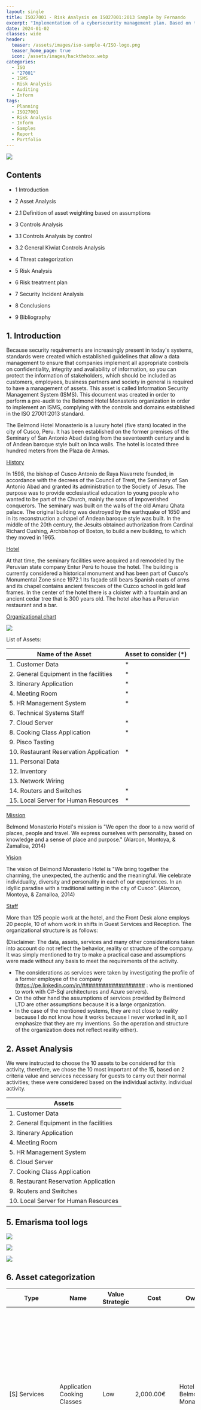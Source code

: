 ```yaml
---
layout: single
title: ISO27001 - Risk Analysis on ISO27001:2013 Sample by Fernando 
excerpt: "Implementation of a cybersecurity management plan. Based on the above example of the Hotel."
date: 2024-01-02
classes: wide
header:
  teaser: /assets/images/iso-sample-4/ISO-logo.png
  teaser_home_page: true
  icon: /assets/images/hackthebox.webp
categories:
  - ISO
  - "27001"
  - ISMS
  - Risk Analysis
  - Auditing
  - Inform
tags:
  - Planning
  - ISO27001
  - Risk Analysis
  - Inform
  - Samples
  - Report
  - Portfolio
---
```


![](/assets/images/iso-sample-4y/ISO-logo.png)

## Contents

- 1 Introduction 

- 2 Asset Analysis 

- 2.1 Definition of asset weighting based on assumptions 

- 3 Controls Analysis 

- 3.1 Controls Analysis by control 

- 3.2 General Kiwiat Controls Analysis

- 4 Threat categorization

- 5 Risk Analysis

- 6 Risk treatment plan 

- 7 Security Incident Analysis 

- 8 Conclusions 

- 9 Bibliography 

## 1. Introduction

Because security requirements are increasingly present in today's systems, standards were created which established guidelines that allow a data management to ensure that companies implement all appropriate controls on confidentiality, integrity and availability of information, so you can protect the information of stakeholders, which should be included as customers, employees, business partners and society in general is required to have a management of assets. This asset is called Information Security Management System (ISMS).
This document was created in order to perform a pre-audit to the Belmond Hotel Monasterio organization in order to implement an ISMS, complying with the controls and domains established in the ISO 27001:2013 standard.

The Belmond Hotel Monasterio is a luxury hotel (five stars) located in the city of Cusco, Peru. It has been established on the former premises of the Seminary of San Antonio Abad dating from the seventeenth century and is of Andean baroque style built on Inca walls. The hotel is located three hundred meters from the Plaza de Armas.

<ins>History</ins>

In 1598, the bishop of Cusco Antonio de Raya Navarrete founded, in accordance with the decrees of the Council of Trent, the Seminary of San Antonio Abad and granted its administration to the Society of Jesus. The purpose was to provide ecclesiastical education to young people who wanted to be part of the Church, mainly the sons of impoverished conquerors. The seminary was built on the walls of the old Amaru Qhata palace. The original building was destroyed by the earthquake of 1650 and in its reconstruction a chapel of Andean baroque style was built. In the middle of the 20th century, the Jesuits obtained authorization from Cardinal Richard Cushing, Archbishop of Boston, to build a new building, to which they moved in 1965.

<ins>Hotel</ins>

At that time, the seminary facilities were acquired and remodeled by the Peruvian state company Entur Perú to house the hotel. The building is currently considered a historical monument and has been part of Cusco's Monumental Zone since 1972.1 Its façade still bears Spanish coats of arms and its chapel contains ancient frescoes of the Cuzco school in gold leaf frames. In the center of the hotel there is a cloister with a fountain and an ancient cedar tree that is 300 years old. The hotel also has a Peruvian restaurant and a bar.

<ins>Organizational chart </ins>

![](/assets/images/iso-sample-4/iso-sample-1.PNG)
  

List of Assets:

| Name of the Asset | Asset to consider (*)|
| --- | --- |
| 1. Customer Data | * | 
| 2. General Equipment in the facilities| *|
| 3. Itinerary Application | * |
| 4. Meeting Room | * |
| 5. HR Management System | * |
| 6. Technical Systems Staff | |
| 7. Cloud Server | * |
| 8. Cooking Class Application | * |
| 9. Pisco Tasting | |
| 10. Restaurant Reservation Application | * | 
| 11. Personal Data | |
| 12. Inventory | |
| 13. Network Wiring | |
| 14. Routers and Switches | * |
| 15. Local Server for Human Resources | * | 




<ins>Mission</ins>

Belmond Monasterio Hotel's mission is "We open the door to a new world of places, people and travel. We express ourselves with personality, based on knowledge and a sense of place and purpose." (Alarcon, Montoya, & Zamalloa, 2014)

<ins>Vision</ins>

The vision of Belmond Monasterio Hotel is "We bring together the charming, the unexpected, the authentic and the meaningful. We celebrate individuality, diversity and personality in each of our experiences. In an idyllic paradise with a traditional setting in the city of Cusco". (Alarcon, Montoya, & Zamalloa, 2014)

<ins>Staff</ins>

More than 125 people work at the hotel, and the Front Desk alone employs 20 people, 10 of whom work in shifts in Guest Services and Reception. The organizational structure is as follows:

(Disclaimer: The data, assets, services and many other considerations taken into account do not reflect the behavior, reality or structure of the company. It was simply mentioned to try to make a practical case and assumptions were made without any basis to meet the requirements of the activity. 

- The considerations as services were taken by investigating the profile of a former employee of the company (https://pe.linkedin.com/in/################### : who is mentioned to work with C#-Sql architectures and Azure servers). 
- On the other hand the assumptions of services provided by Belmond LTD are other assumptions because it is a large organization.
- In the case of the mentioned systems, they are not close to reality because I do not know how it works because I never worked in it, so I emphasize that they are my inventions. So the operation and structure of the organization does not reflect reality either).


## 2. Asset Analysis


We were instructed to choose the 10 assets to be considered for this activity, therefore, we chose the 10 most important of the 15, based on 2 criteria
value and services necessary for guests to carry out their normal activities; these were considered based on the individual activity.
individual activity.

| Assets |
| --- |
| 1. Customer Data |
| 2. General Equipment in the facilities |
| 3. Itinerary Application|
| 4. Meeting Room |
| 5. HR Management System |
| 6. Cloud Server |
| 7. Cooking Class Application |
| 8. Restaurant Reservation Application |
| 9. Routers and Switches |
| 10. Local Server for Human Resources |

## 5. Emarisma tool logs

![](/assets/images/iso-sample-4/iso-sample-2.PNG)

![](/assets/images/iso-sample-4/iso-sample-3.PNG)

![](/assets/images/iso-sample-4/iso-sample-4.PNG)
  
## 6. Asset categorization

| Type | Name | Value Strategic | Cost | Owner | Responsible | Description | Remarks |
| --- | --- | --- | --- | --- | --- | --- | --- |
| [S] Services | Application Cooking Classes | Low | 2,000.00€ | Hotel Belmond Monastery | Alberto Velasquez | An application for cooking classes where users can access with a username and password that is assigned to them, so they can see the dishes they prepare, their equivalents, nutritional table and steps to follow in their respective languages of origin. | - | 
| [SW] Applications (software) | Itinerary Application | Very High | 15,000.00€ | Hotel Belmond Monasterio | Alberto Velasquez | Application where guests can check their itinerary and reservations. | - |
| [SW] Applications (software) | Restaurant Reservation Application | Medium | 4,000.00€ | Alberto Velasquez | Hotel Belmond Monasterio | The Hotel Belmond Monasterio has an application to make reservations in its restaurants. Whether someone is a guest or not of the hotel. | - |
| [D] Data / Information | Customer Data | Very High | 100,000.00€ | Hotel Belmond Monastery | Alberto Velasquez | The registry of the clients who stayed at the hotel. | - |
| [HW] Computer equipment (hardware) | General equipment in the facilities | Very High | 6,000.00€ | Hotel Belmond Monastery | Alberto Velasquez | This is the equipment found in the organization, which is used to verify records and process requests. | - |
| [COM] Communication networks | Routers and Switches | High | 1,000.00€ | Belmond Monasterio Hotel | Alberto Velasquez | All the connection equipment such as Routers and Switches at the Belmond Monasterio Hotel. | Uninterrupted connectivity in Belmond Hotels is indispensable, especially because most of their guests are businessmen or people who need to be connected all the time. |
| [L] Facilities | Meeting Room | Very High | 5,000.00€ | Hotel Belmond Monastery | Alberto Velasquez | In this area users can connect and hold their conferences. | - |
| [S] Services | Cloud Server | Very High | 50,000.00€ | Belmond LTD | Belmond LTD | The Belmond LTD organization owns a private PaaS type cloud server, which is assigned to each hotel in the world. This service is in charge of collecting all the information from all areas, staff and customers, for a subsequent CRM. | - |
|[HW] Hardware | Local Server for Human Resources | Medium | 5,000.00€ | Hotel Belmond Monastery | Alberto Velasquez | Local rack server for the Human Resources software, which is in charge of workload management and attendance registration. | - |
| [SW] Applications (software) | Human Resources Management System | Medium | 3,000.00€ | Hotel Belmond Monastery | Alberto Velasquez | This system keeps track of the work attendance of the organization's personnel. | - |

## 2.1. Definition of asset weighting based on the following assumptions

1. Customer data: For a company that is dedicated to the hotel industry, one of the most important assets is customer information, since it contains sensitive data that could put guests at risk or even lose their privacy; another characteristic of customer information is to be able to generate business intelligence from the information obtained by registering them and making decisions regarding the needs they present. Therefore, it is considered as the most important asset to be considered.

2. General Equipment in the facilities: The terminals or well called general equipment of the facilities, are equipment which the company has, these terminals have access to the various systems of the same, translated into long-term risks, from these could generate internal attacks to the organization, causing irreparable damage to information and reputation.

3. Itinerary Application: Guests can review their itinerary in this application and their reservations, some unscrupulous people could take advantage of this information and use it in different ways, such as theft, kidnapping, etc. Therefore, it is considered an important asset to consider.

4. Meeting Room:The Belmond Monasterio hotel has this area users where guests (Executives, businessmen, etc.) can connect and hold their conferences; therefore, if an attack were to be carried out in this area, information could be obtained on meetings that guests may have.

5. HR Management System: This system keeps track of the work attendance of the organization's personnel.
This system can efficiently manage the shifts assigned to them, compliance with working hours and the functions assigned to them during those shifts.The biggest concerns would be if the system were to fail and the personnel could not be managed efficiently, workers who did not comply with their workload, ghost workers, identity theft, etc.6.Cloud Server: The Belmond LTD organization owns a private PaaS cloud server, which is assigned to each of its employees which is assigned to each hotel in the world. This service is responsible for collecting all the information from all areas, staff and customers, for a subsequent CRM. This information does not only include the Belmond Monasterio headquarters, so that a third party access to this value, can symbolize an incalculable damage to the entire organization.

6. Cloud Server: The Belmond LTD organization has a private PaaS cloud server, which is assigned to each hotel in the world. This service is responsible for collecting all the information from all areas, staff and customers, for a subsequent CRM. This information does not only include the Belmond Monasterio headquarters, so that a third party access to this value, can symbolize an incalculable damage to the entire organization.

7. Cooking Classes Application: Within the Belmond hotel's cooking classes application, the recipes used by the hotel itself for the dishes they serve to their guests are given, so a competitor could use this resource to try to compete based on this information.

8. Restaurant Reservation App: The restaurant reservation application is an important asset since even you have diners who are not guests and only come to try the delicacies served by the hotel, the flow of this information is important to be able to manage the reservations of the diners that you will have by dates, number of people, etc. Thus, a failure in this is counterproductive for the reputation of the hotel.

9. Routers and Switches: Connection equipment such as switches and routers are those through which information passes for the various requests from the internal network or to the hotel's external network. A third party application that can receive the information sent by these devices would represent a violation of the guests' privacy and may even symbolize a future hacking of the organization's systems.

10. Local HR server: The local server for HR management contains the essential information of the company's workers, payroll, HR management system, user passwords, etc. Violating this server can give access to different types of permissions that were assigned to the workers. 

## 3. Analysis of controls


3.1. Analysis of controls by control.
As expressed in the scope of the audit, the following controls are evaluated and analyzed: 

a. A.5 - Information Security Policies:

![](/assets/images/iso-sample-4/iso-sample-5.PNG)

It can be observed that the percentage of compliance with the objectives exposed in the control corresponds to 57%. This percentage is due to the fact that the hotel has policies for information security which are partially supported by management but are not well communicated to new users. Likewise, the review of security policies is not well structured since it does not have an adequate control in terms of structure, schedules and criteria, since it is developed simply by the only person in charge of the technological area, the Engineering Manager, and not by a security expert, so it is evident that the review of the security policy is not performed on a regular or planned basis or with adequate input data (preventive and corrective actions, process performance, trends related to threats, among others). Thus, this is one of the critical points to be considered since it does not exceed 75% approval. 

b. A.6 - Organization of information security:

![](/assets/images/iso-sample-4/iso-sample-6.PNG)

It can be observed that the percentage of compliance with the objectives exposed in the control corresponds to 78%. The reason for this, although there are no established security policies regarding specific roles or security management or segregation of duties, is because there is a good management of values required for teleworking and mobile device policies provided by the organization. Although this control is higher than 75%, it is recommended to take into account that the internal organization only reaches 71%. Due to the fact that there is a very poor segregation of duties with respect to information security, because all tasks related to information security are in charge of the IT manager. Also, the assets associated to each particular system and the authorization levels that a position may have are not clearly defined, as well as the relevant security information is not constantly updated and there is no interest in knowing the trends regarding technologies, products, threats, vulnerabilities, consultancies, etc. by the IT manager. 

c. A.7 - Security linked to human resources

![](/assets/images/iso-sample-4/iso-sample-7.PNG)

The percentage of compliance in this control is 83%. This is due to the fact that the personnel screening process is well elaborated to verify the personnel to be hired and the terms and conditions try to be as detailed as possible. However, during employment awareness is so low that it is not even considered for employee education, the disciplinary process is too lax and the only thing they can rely on is the previously established management responsibility. Yet they also have criteria at the time of contract termination. 

d. A.8 - Asset management

![](/assets/images/iso-sample-4/iso-sample-8.PNG)

The percentage of compliance with the objectives set out in the control corresponds to 67%, being this control not acceptable. We have a somewhat structured asset inventory, a well-defined asset ownership, an acceptable use of assets at 50% and a respectable return of assets. In the case of information classification, there is no labeling of the information, so it is not considered and the handling of information is deplorable because there is no expeditious responsible control. The handling of removable media in the case of removable media does not exist, the elimination of media is consequent and physical media in transit are not used since there is a Cloud server. Therefore, it is recommended to review this control for a better management of assets and handling of information, since these points are critical in this type of organizations. 

e. A.9 - Access control

![](/assets/images/iso-sample-4/iso-sample-9.png)

In the case of this control, compliance with this control is 50%. In general it is one of the least controlled controls (although it sounds redundant). This is due to the fact that there are no policies on the principles of necessity, there are no commercial records and the internal systems can be accessed through the internal network. In the case of user management the IDs are specific for continuous tracking and there are no general users for minor work, etc. In the responsibilities of users, although their commitments are defined, it is not really possible to follow up on their correct use of the facilities or the access they are given. And although the control of access to systems and applications tries to raise the perception of this control, there are no utilities with privileges, but only types of users who will be identified to perform their tasks. Therefore, this control must be considered for an audit and improvement process.

f.  A.10 - Cryptography

![](/assets/images/iso-sample-4/iso-sample-10.PNG)

In terms of compliance with the objectives, cryptography represents the lowest figure obtained (35%). The policy of use of cryptographic controls is based on the hashing of passwords so that they cannot be recovered by a reverse method. While in the case of key management, there are no secure methods or procedures to ensure the reliability of key management. So this should be one of the primary controls to be addressed to comply with the standard.


## 3.2. General Kiwiat Controls Analysis

![](/assets/images/iso-sample-4/iso-sample-11.PNG)

To summarize the information presented, we will give a brief general summary of each control that was developed, so we can concisely explain the current situation of the company.

The Information Security Management Guidelines: Control 5, establishes that the control of information security policies is moderately implemented, since they are partially supported by management, but are not well communicated to new users or periodically reviewed.

Information Security Organization: Control 6, security policies were not established for specific roles and there is no adequate segregation of duties. At the same time, relevant security information is not constantly updated.

Security linked to human resources: Control 7, there is no awareness of information leakage or properly implemented disciplinary processes.

Asset management: Control 8, assets are managed but not in the best way, there is no correct handling of information and there is no management of removable media.

Access control: Control 9, there are no policies on principles of necessity and user management is by unique ID's, there is no correct handling of information and there is no management of removable media.
management is based on unique IDs; it is not possible to verify that access to the facilities is correctly delimited or to ensure their security, since all clients and workers are constantly moving around the facilities.
movement through the facilities.

Cryptography: Control 10, there is no mechanism to guarantee security by restricting access to encrypted information, nor were policies established to ensure confidentiality.


## 4. Threat categorization

For the categorization of threats, threats that do not have a very low probability of occurrence will be used, but since we have 2 by default, which are natural disasters and unintentional errors and failures generated by the eMarisma tool itself, we will leave aside the unintentional errors and failures, since the city of Cusco has several months where rain is common. 

| Code Type | Threat Code | Type Threat | Name Threat |  Probability  Occurrence | Percentage Degradation | Selected|
| --- | --- | --- | --- | --- | --- | --- |
| [A] | Intentional attacks| [A.14] | Interception of information (eavesdropping) | High | (80.0%) | Medium | (60.0%) | Yes |
| [A] | Deliberate attacks | [A.15] | Deliberate modification of information | High | (80.0%) | Low | (40.0%) | Yes |
| [A] | Intentional attacks | [A.18] | Destruction of information | High | (80.0%) | Very Low | (20.0%) | Yes | 
| [A] | Intentional attacks | [A.19] | Disclosure of information | High | (80.0%) | High | (80.0%) | Yes |
| [A] | Intentional attacks | [A.24] | Denial of Service | High | (80.0%) | Very Low | (20.0%) | Yes |
|[A]| Intentional attacks | [A.28] | Unavailability of personnel | High | (80.0%) | Low | (40.0%) | Yes |
| [A] | Intentional attacks | [A.30] | Social engineering (picaresque) | High | (80.0%) | Low | (40.0%) | Yes |
| [A] | Intentional attacks |[A.5]| Impersonation of user identity |High| (80.0%)| Low| (40.0%) |Yes|
| [N] | Natural Disasters | [N.2] | Water Damage | High | (80.0%) | Very Low | (20.0%) | Yes |


In the current activity we will consider 3 main factors of the 5 existing factors for the
assetsXthreats; which are: Confidentiality, Availability and Integrity. Therefore, we will
The threats chosen on the basis of the group's criteria will be discussed.

<ins>Threat 1: Information Disclosure </ins>

![](/assets/images/iso-sample-4/iso-sample-12.PNG)

As explained in point 2.1, one of the most important assets for organizations in the hospitality industry is guest information, this information can be very sensitive as it may contain too much guest information and if obtained by third parties can cost the reputation of the organization. The information records can contain personal numbers, email, health conditions, who they stay with, etc. Because of this it is considered the most important asset for this line of business. The consideration of the eMarisma tool is that this control has a value of 80% in confidentiality.


Threat 2: Water damage

| Code Threat | Name Threat | Type Active | Name Active | Description Active | P. of Occurrence | [A] | [C] | [D] | [I] | [T] | 
| --- | --- | --- | --- | --- | --- | --- | --- | --- | --- | --- |
| [N.2] | Water Damage | [HW] | General Equipment in facilities.| This is the equipment found in the organization, which is used to verify records and process requests |  High (80.0%) | - | - | 20 | - | - | 
| [N.2] | Water damage | [L] | Meeting Room | In this area users can connect and hold conferences |  High (80.0%) | - | - | 20 | - | - | 
| [N.2] | Water damage | [AUX] | Inventory  | Peripheral equipment and auxiliary cables to keep hardware failures to a minimum |  High (80.0%) | - | - | 20 | - | - | 
| [N.2] | Water damage | [L] | Network cabling  | Cabling Wiring of all rooms, Reception and Business Center |  High (80.0%) | - | - | 20 | - | - | 
| [N.2] | Water damage | [HW] | Local HR | Server Local rack server for HR software, which is in charge of workload management and attendance recording |  High (80.0%) | - | - | 20 | - | - | 

In the city of Cusco, the rainy season lasts approximately 7 months, from September to April. Although the equipment may be properly protected, it is not 100% certain that the facilities can provide total security for all the equipment, thus causing failures due to leaks to occur. Although the probability of occurrence is very high, the degree of degradation is low because certain minor equipment can be replaced, in the assets where this would most affect guests and staff are: Local Server for HR and the Meeting Room, this because without the local server it is not possible to work normally and for the case of the meeting room it can generate inconvenience for guests. The degradation percentage is 20% and is given in availability. 


Threat 3: Information Interception (eavesdropping) 

| Code Threat | Name Threat | Type Active | Name Active | Description Active | P. of Occurrence | [A] | [C] | [D] | [I] | [T] | 
| --- | --- | --- | --- | --- | --- | --- | --- | --- | --- | --- |
| [A.14] | Information interception (eavesdropping) | [COM] | Routers and Switches | All connection equipment such as routers and switches in the Belmond Monasterio Hotel. | Medium (60.0%) | | 60 | | | |

Having a network for guests does not ensure that any of them can activate a sniffing program on the network and then disclose the information of other guests. If this were to happen, the responsibility would be entirely that of the hotel, taking into account the corresponding legal considerations and the prestige of the organization at stake. The probability of occurrence is medium level 60% and the percentage of degradation is 60% in confidentiality. 

Threat 4: Equipment tampering

| Code Threat | Name Threat | Type Active | Name Active | Description Active | P. of Occurrence | [A] | [C] | [D] | [I] | [T] | 
| --- | --- | --- | --- | --- | --- | --- | --- | --- | --- | --- |
|[A.23] | Handling of equipment | [HW] | General equipment on the premises. | This is the equipment found in the organization, which is used to verify records and to process requests | Medium (60.0%) | | 40 | 40 | | |
|[A.23] | Equipment handling | [AUX] | Inventory |  Peripheral equipment and auxiliary cables to keep hardware failures to a minimum | Medium (60.0%) | | 40 | 40 | | |
| [A.23] | Equipment handling | [HW] | Local HR server |  Local rack-type server for HR software, which is in charge of workload management and attendance recording | Medium (60.0%) | | 40 | 40 | | |



It is not possible to ensure that the equipment provided to the personnel can be exchanged among them, lent to relatives (teleworking) and even the accesses that were saved by their own cellular equipment end up in the hands of people outside the business. Therefore, the average occurrence is considered medium level with a value of 60% and the average degradation of 40% distributed in 40% of confidentiality and 40% of availability.


Threat 5: Social Engineering

| Code Threat | Name Threat | Type Active | Name Active | Description Active | P. of Occurrence | [A] | [C] | [D] | [I] | [T] | 
| --- | --- | --- | --- | --- | --- | --- | --- | --- | --- | --- |
| [A.30] | Social engineering (picaresque) | [P] | Systems Technical Staff | This staff is responsible for providing technical support for facilities and troubleshooting minor systems problems | Medium (60.0%) | | 40 | 40 | 40 | |


Social engineering may occur to the technical systems personnel hired to support and maintain the equipment, since they are assigned passwords and users, but it is not possible to ensure the maintenance of the personnel for an indefinite period, so if social engineering is applied to them and since passwords are not changed periodically after the personnel leaves, someone could try to access the systems through the wifi, posing as a guest. The probability of occurrence is an intermediate 60% and the probability of degradation is 40% distributed between confidentiality, availability and integrity of information.


Threat 6: Deliberate information modification

| Code Threat | Name Threat | Type Active | Name Active | Description Active | P. of Occurrence | [A] | [C] | [D] | [I] | [T] | 
| --- | --- | --- | --- | --- | --- | --- | --- | --- | --- | --- |
| [A.15] | Deliberate modification of information | [D] |  Client Data | The registry of customers who stayed at the hotel  | Low (40.0%) | | | | 40 | |
|[A.15] | Deliberate modification of information | [SW] | Itinerary application | Application where guests can review their itinerary and reservations | Low (40.0%) | | | | 40 | |
|[A.15] | Deliberate modification of information | [L] | Meeting Room | In this area users can connect and hold their conferences  | Low (40.0%) | | | | 40 | |
|[A.15] | Deliberate modification of information | [SW] | HR Management System | This system keeps track of the work attendance of the organization's personnel  | Low (40.0%) | | | | 40 | |
|[A.15] | Deliberate modification of information | [S] | Cloud server | The Belmond LTD organization owns a private PaaS type cloud server, which is assigned to each hotel in the world. This service is responsible for collecting all the information from all areas, staff and customers, for a subsequent CRM | Low (40.0%) | | | | 40 | |
|[A.15] | Deliberate modification of information | [S] | Cooking Class Application. | An application for cooking classes where users can access with a user name and password assigned to them, so that they can see the dishes they prepare, their equivalents, nutritional table and steps to follow in their respective source languages  | Low (40.0%) | | | | 40 | |
|[A.15] | Deliberate modification of information | [S] | Pisco Tasting |  An application for the tasting of pisco (Peruvian liquor) where users can access with a username and password that is assigned to them, so that they can see the cocktails they prepare with the ingredients, their equivalences, nutritional table and steps to follow in their respective languages of origin. | Low (40.0%) | | | | 40 | |
|[A.15] | Deliberate modification of information | [SW] | Restaurant Reservation Application | The Belmond Monasterio Hotel has a separate application to make reservations in its restaurants. Whether someone is a guest or not of the hotel | Low (40.0%) | | | | 40 | |
|[A.15] | Deliberate modification of information | [D] | Personal Data | Personal information of Belmond Monasterio Hotel employees: DNI, first and last names, telephone, cell phone, salary, workload, etc. | Low (40.0%) | | | | 40 | |
|[A.15] | Deliberate modification of information | [L] | Network cabling | Wiring of all rooms, Reception and Business Center  | Low (40.0%) | | | | 40 | |
|[A.15] | Deliberate modification of information | [COM] | Routers and Switches | All connection equipment such as Routers and Switches in the Belmond Monasterio Hotel | Low (40.0%) | | | | 40 | |


It could be the case that an annoyed worker, before resigning from the company, could make some modification to the information, causing This could cause problems with the integrity of the information. This depending on the level could occur in 10 of the 15 assets, the probability of occurrence is low with 40% and the percentage of degradation is 40%, distributed in integrity, integrity of information and integrity of information.

Threat 7: Destruction of information

| Code Threat | Name Threat | Type Active | Name Active | Description Active | P. of Occurrence | [A] | [C] | [D] | [I] | [T] | 
| --- | --- | --- | --- | --- | --- | --- | --- | --- | --- | --- |
| [A.18] | Destruction of information |  [D] |  Customer Data | The record of customers who stayed at the hotel | Low (40.0%) | | | 20 | | |
| [A.18] | Destruction of information |  [SW] |  Itinerary Application | Application where guests can check their itinerary and reservations | Low (40.0%) | | | 20 | | |
| [A.18] | Destruction of information |  [L] |  Meeting Room | In this area users can connect and hold conferences | Low (40.0%) | | | 20 | | |
| [A.18] | Destruction of information | [SW] | HR Management System | This system keeps track of the work attendance of the organization's personnel | Low (40.0%) | | | 20 | | |
| [A.18] | Destruction of information |  [S] | Cloud server | The Belmond LTD organization has a private PaaS cloud server, which is assigned to each hotel in the world.This service is in charge of collecting all the information from all areas, staff and customers, for a subsequent CRM | Low (40.0%) | | | 20 | | |
| [A.18] | Destruction of information | [S] | Cooking Classes | Application An application for cooking classes where users can access with a username and password that is assigned to them, so they can see the dishes they prepare, their equivalents, nutritional table and steps to follow in their respective source languages | Low (40.0%) | | | 20 | | |
| [A.18] | Destruction of information | [S] | Pisco Tasting | An application for the tasting of pisco (liquor of Peruvian origin) where users can access with a user name and password assigned to them, so that they can see the cocktails they prepare with the ingredients, their equivalences, nutritional table and steps to follow in their respective languages of origin. | Low (40.0%) | | | 20 | | |
| [A.18] | Destruction of information | [SW] | Restaurant Reservation Application | The Belmond Monasterio Hotel has a separate application for making reservations in its restaurants. Whether someone is a guest or not of the hotel | Low (40.0%) | | | 20 | | |
|[A.18] | Destruction of information | [D] | Personal Data | Personal information of Hotel Belmond Monasterio employees ID number, first and last names, telephone number, cell phone number, salary, workload, etc. | Low (40.0%) | | | 20 | | |
| [A.18] | Destruction of information | [L] | Network cabling | Cabling of all rooms, Reception and Business Center | Low (40.0%) | | | 20 | | |


As in the previous case, it could happen that some annoyed worker, before resigning from the company, could destroy the information, causing The information could be destroyed, causing information integrity problems. This depending on the level could occur in 10 of the 15 assets, the probability of occurrence is low with 40% and the percentage of degradation is 20% distributed in availability.



Threat 8: Destructive Attack


| Code Threat | Name Threat | Type Active | Name Active | Description Active | P. of Occurrence | [A] | [C] | [D] | [I] | [T] | 
| --- | --- | --- | --- | --- | --- | --- | --- | --- | --- | --- |
| [A.26] | Destructive attack | [HW] | General equipment on the premises This is the equipment found in the organization, which is used to verify records and process requests  | Low (40.0%) | | | 20 | | |
| [A.26] | Destructive attack | [L] | Meeting room In this area users can connect and hold conferences | Low (40.0%) | | | 20 | | |
| [A.26] | Destructive attack | [AUX] | Inventory Peripheral equipment and auxiliary cables to keep hardware failures to a minimum | Low (40.0%) | | | 20 | | |
| [A.26] | Destructive attack | [L] | Network cabling Cabling of all rooms, Front Desk and Business Center | Low (40.0%) | | | 20 | | |
| [A.26] | Destructive Attack | [HW] | Local HR Server Local rack server for HR software, which is responsible for workload management and attendance recording | Low (40.0%) | | | 20 | | |



This threat can be perpetrated by internal personnel, by people outside the Organization or by people hired on a temporary basis from the Organization. This threat can be perpetrated by internal personnel, by people outside the organization or by people hired on a temporary basis from the organization's internal network or through access to the web page. access to the web page. The probability of occurrence is 40% and the percentage of degradation is 20% in availability. is 20% in availability.

Threat 9: Staff Unavailability

| Code Threat | Name Threat | Type Active | Name Active | Description Active | P. of Occurrence | [A] | [C] | [D] | [I] | [T] | 
| --- | --- | --- | --- | --- | --- | --- | --- | --- | --- | --- |
| [A.28] | Unavailability of personnel | [P] | Technical Systems Personnel | This personnel is in charge of providing technical support for the facilities and solving minor systems problems| Low (40.0%) |  | | 40 | | |

As mentioned in the description of the controls, the most important personnel is the Head of Engineering.
Engineering Manager, so his presence is necessary for certain tasks, and his absence can lead to a bad outcome.
can lead to a bad performance of the organization. The probability of occurrence is
The probability of occurrence is 40% and the probability of degradation is 40% in availability.

Threat 10: User impersonation

| Code Threat | Name Threat | Type Active | Name Active | Description Active | P. of Occurrence | [A] | [C] | [D] | [I] | [T] | 
| --- | --- | --- | --- | --- | --- | --- | --- | --- | --- | --- |
| [A.5] | User identity spoofing | [D] | Customer Data | The record of customers who stayed at the hotel | Low (40.0%) | 40 | 40 | | 40 | 40 |
| [A.5] | User identity spoofing | [SW] | Itinerary Application | Application where guests can check their itinerary and reservations | Low (40.0%) | 40 | 40 | | 40 | 40 |
| [A.5] | User identity spoofing | [SW] | HR Management System | This system keeps track of the work attendance of the organization's staff | Low (40.0%) | 40 | 40 | | 40 | 40 |
| [A.5] | User identity spoofing | [S] | Cloud server | The Belmond LTD organization owns a private PaaS cloud server, which is assigned to each hotel in the world. This service is in charge of collecting all the information from all areas, staff and customers, for a subsequent CRM | Low (40.0%) | 40 | 40 | | 40 | 40 |
| [A.5] | User identity spoofing | [S] | Cooking Classes Application | An application for cooking classes where users can access with a username and password that is assigned to them, so that they can see the dishes they prepare, their equivalents, nutritional table and steps to follow in their respective source languages | Low (40.0%) | 40 | 40 | | 40 | 40 |
| [A.5] | User identity spoofing | [S] | Pisco Tasting | An application for the tasting of pisco (Peruvian origin liquor) where users can access with a user name and password assigned to them, so that they can see the cocktails they prepare with the ingredients, their equivalences, nutritional table and steps to follow in their respective languages of origin.  | Low (40.0%) | 40 | 40 | | 40 | 40 |
| [A.5] | User identity spoofing | [SW] | Restaurant Reservation Application | The Belmond Monasterio Hotel has a separate application for making reservations in its restaurants. Whether someone is a guest or not of the hotel | Low (40.0%) | 40 | 40 | | 40 | 40 |
| [A.5] | User identity spoofing | [D] | Personal Data | Personal information of Belmond Monasterio Hotel employees ID number, first and last names, telephone number, cell phone number, salary, workload, etc. | Low (40.0%) | 40 | 40 | | 40 | 40 |
| [A.5] | User identity spoofing |  [COM] | Routers and Switches | All connection equipment such as routers and switches in the Hotel Belmond Monasterio. | Low (40.0%) | 40 | 40 | | 40 | 40 |

The impersonation of a user with a specific role is a concern because the different accesses have certain levels of role, so that a user providing user and password information to another colleague can lead to information leakage, damage to the integrity of the information and the sale of these accesses to third parties. Therefore, although this threat has a low probability of 40%, it has a 40% probability of degradation in confidentiality and integrity (authenticity is not considered for this work). 

I recommend to attach this document https://pilar.ccncert.cni.es/index.php/docman/documentos/2-magerit-v3-libro-ii-catalogo-de-elementos/file to
better understand and read the values within the eMarisma audit. 


## 5. Risk Analysis.

The respective threats to which the information assets are exposed will be analyzed.
assets will be grouped by the same type of threat, the current condition in which the Belmond Hotel maintains the asset will be described and in each case the reasons for the threat will be established.
the current condition in which the Belmond Hotel maintains the asset and will establish in each case the reasons for the
which they obtained their Risk Value rating will be established in each case.
Threat: Destructive attack
Risk: Loss of availability due to destructive attack to information assets. 

![](/assets/images/iso-sample-4/iso-sample-13.PNG)

Asset status:

- General computer equipment, threat "Destructive attack", on this asset we can identify that the frequency of occurrence of the threat is medium 40, the availability affectation value is low 20, the impact is 100, being so the current controls are being effective since the risk is being mitigated adequately, therefore the asset is not at risk resulting in a VRR 0, additionally we could add that there is a backup of the information assets and that there is a backup of the information assets. additionally we could add that there is backup of the information in network folder and contingency computer contingency computers that can be moved to the places where this risk materializes. this risk materializes.
- Meeting rooms, threat "Destructive attack", on this asset we can identify that the frequency of occurrence of the threat is medium 40. that the frequency of occurrence of the threat is medium 40, the value of availability is low 20, the impact is 100. the impact is 100, thus the current controls are being effective since the risk is being mitigated adequately. effective since the risk is being mitigated in an adequate manner, therefore the asset is not at risk, resulting in a risk, resulting in a VRR 0, additionally we could add that there is an access control system in place to control access to the asset. access control system by card, protocol of delivery and return of rooms, security doors, and security and return protocol, security doors, and closed-circuit surveillance to restrict access to unauthorized users who could access to unauthorized users who may attempt against the furniture or videoconferencing equipment.
- Local Server for HR, "Destructive attack" threat. the frequency of occurrence of the threat is medium 40, the value of impact on availability is low 40, the impact on vailability is low 20, the impact of the threat is low 20.the impact is 100, thus the current controls are being effective since we are mitigating the threat.The current controls are being effective since the risk is being adequately mitigated, therefore the asset is not at risk resulting in a VRR 0, additionally we could add that there is an equipment room with security door, biometric fingerprint access, the room where it is located is located in an access area restricted only to systems personnel.

Threat: Water Damage (Industrial Origin)
Risk: Loss of availability due to water damage to information assets. 

![](/assets/images/iso-sample-4/iso-sample-14.PNG)

Asset status:

- General computer equipment, threat Water damage (Industrial origin), on this asset we can identify that the frequency of occurrence of the threat is low 20, the availability affectation value is low 20, the impact is 100, being so the current controls are being effective and the risk is being mitigated adequately, Therefore the asset is not at risk resulting in a VRR 0, additionally we could add that the computer equipment has been installed in areas away from water pipe crossings, the equipment is installed in suitable furniture that allows them to be exposed.
- Meeting rooms, threat Water damage (Industrial origin), on this asset we can identify that the frequency of occurrence of the threat is low 20, the value of availability affectation is low 20, the impact is 100, thus the current controls are being effective and the risk is being mitigated adequately, therefore the asset is not at risk resulting in a VRR 0, additionally we could add that the meeting room is located far from water pipes, but it is next to a bathroom, which could generate a leak that could affect the floor of the meeting room.
- Local Server for HR, threat Water Damage (Industrial Origin), on this asset we can identify that the frequency of occurrence of the threat is low 20, the value of availability affectation is low 20, the impact is 60, thus the current controls are being effective and the risk is being mitigated adequately, Therefore the asset is not at risk resulting in a VRR 0, additionally we could add that the server is located in a computer room through which no water pipes pass but is adjacent to a bathroom which could generate a leak that could affect the server.
- Inventory, threat Water damage (Industrial origin), on this asset we can identify that the frequency of occurrence of the threat is low 20, the value of affectation of availability is low 20, the impact is 40, thus the current controls are being effective and the risk is being mitigated adequately, therefore the asset is not at risk resulting in a VRR 0, additionally we could add that there is a physical inventory located in an administrative area of the hotel, could be affected if the fire extinguishing system is activated.
- Network cabling threat Water damage (Industrial origin), on this asset we can identify that the frequency of occurrence of the threat is low 20, the availability affectation value is low 20, the impact is 20, thus the current controls are being effective and the risk is being mitigated adequately, Therefore, the asset is not at risk, resulting in a VRR of 0. Additionally, we could add that measures have been taken to prevent the data network from being far from the water pipes, but at some point the fire extinguishing system could be activated and partially wet the cabling network.


Threat: Destruction of information.
Risk: Loss of availability due to data destruction. 

![](/assets/images/iso-sample-4/iso-sample-15.PNG)

Asset status:
- Itinerary application, Destruction of information, on this asset we can identify that the frequency of occurrence of the threat is medium 40, the availability affectation value is low 20, the impact is 100, being so the current controls can be improved, the risk is being mitigated but not enough, therefore the asset requires improvement or implementation of new controls to reduce the VRR 3, Additionally we could add that the application of itinerary, reservations, checkin, contains the history of all hotel customers, there are backup copies of the database, some stored externally, if a computer crime erased the database would prevent the validation of the data generating discomfort for users and difficulty in their attention.
- Customer data, Destruction of information, on this asset we can identify that the frequency of occurrence of the threat is medium 40, the value of availability affectation is low 20, the impact is 100, thus current controls can be improved, the risk is being mitigated but not enough, therefore the asset requires improvement or implementation of new controls to reduce the VRR 3, Additionally, we could add that there are customer databases in the hotel's information system, and also in databases scattered in the equipment of the administrative staff, there are backups of this information in external custody, the destruction of customer data would generate setbacks for the proper provision of the service of the Belmond Hotel. 
- Meeting room, Destruction of information, on this asset we can identify that the frequency of occurrence of the threat is medium 40, the availability affectation value is low 20, the impact is 100, thus the current controls can be improved, the risk is being mitigated but not enough, therefore the asset requires improvement or implementation of new controls to reduce the VRR 3, additionally we could add that, there is configuration information of the meeting room equipment, equipment manuals, architectural plans, audio-visual equipment warranties, if any type of related information were to be destroyed it would be very difficult to manage warranties, make changes in the room design, make new configurations in the room and the availability time of the room would be reduced.

Threat: Disclosure of information.
Risk: Loss of confidentiality due to disclosure of information.

![](/assets/images/iso-sample-4/iso-sample-16.PNG)

Status of the asset:

- Itinerary application, Disclosure of information, on this asset we can identify that the frequency of occurrence of the threat is high 100, the value of affectation of confidentiality is high 80, the impact is 400, being so the current controls requires to be reviewed, risk mitigation is not being effective, therefore the asset requires to improve or implement new controls to reduce the VRR 6, additionally we could add that the application of itinerary, reservations, checkin, contains the history of all customers of the hotel, There are backup copies of the database, some of which are kept externally, there is a double authentication system for access to the information system database, a strategy has been created so that employees who require customer data export the minimum amount necessary, so that if a database is compromised, 100% of the customers' information will not be revealed, the staff has been trained to work on information displayed from the system and not to download data unless strictly necessary.
- Customer data, Disclosure of information, on this asset we can identify that the frequency of occurrence of the threat is high 100, the value of affectation of confidentiality is high 80, the impact is 400, thus the current controls need to be reviewed, risk mitigation is not being effective, therefore the asset requires improving or implementing new controls to reduce the VRR 6, additionally we could add that, there are customer databases that reside in the hotel information system, and also in scattered bases in the equipment of administrative staff, There are backups of this information in external custody, the disks of the computer equipment of the administrative areas of the hotel have been encrypted in such a way that if they are extracted from the area the information cannot be read without the cryptographic key, a strategy has been created so that the workers who require customer data export the minimum amount necessary, In this way, if a database is compromised, 100% of the clients' information will not be revealed. Personnel have been trained to work on information visualized from the system and not to download data unless it is strictly necessary. 
- Meeting room, Disclosure of information, on this asset we can identify that the frequency of occurrence of the threat is high 100, the value of affectation of confidentiality is high 80, the impact is 400, thus the current controls need to be reviewed, risk mitigation is not being effective, therefore the asset requires improvement or implementation of new controls to reduce the VRR 6, additionally we could add that the meeting room is constantly reviewed to prevent the existence of video cameras or audio recorders of people who want to extract confidential information, access to the meeting room is authorized by electronic card, in the periphery of the meeting room is prohibited access of staff.
- Cloud Server, Disclosure of information, on this asset we can identify that the frequency of occurrence of the threat is high 100, the value of affectation of confidentiality is high 80, the impact is 400, thus the current controls need to be reviewed, risk mitigation is not being effective, therefore the asset requires improving or implementing new controls to reduce the VRR 6, additionally we could add that there is a contract with the cloud computing service provider with clauses that guarantee minimum levels of computer security, the cloud resources are protected by several protection mechanisms of recognized manufacturers but as the administration is shared IT staff of the hotel are also responsible for the information contained in the cloud computing service. 

Threats Risks 

![](/assets/images/iso-sample-4/iso-sample-17.PNG)

According to the above table generated in the eMarisma tool we can see that the top 5 risks faced by the Belmond Hotel are the following:

Information Disclosure, Information Interception, User ID Impersonation, Deliberate modification of information and Destruction of information, with this information we can generate shock plans that allow us to focus the effort to mitigate the risks to which we are more susceptible, also by attacking these threats we can positively affect the indicators. 

![](/assets/images/iso-sample-4/iso-sample-18.PNG)


Behavior of the number of risks by type of hazard.
Risk Map 

![](/assets/images/iso-sample-4/iso-sample-19.PNG)

In the previous graph we can see that the vulnerabilities of our assets are concentrated in a risk below 80 and that there are very few assets that exceed this threshold, before the application of controls.

![](/assets/images/iso-sample-4/iso-sample-20.PNG)

In the previous graph we can see that most of the assets were able to mitigate the risk, the more points we see above zero means that the better the controls have been applied, in this case we must work on the assets with inherent risk. 

![](/assets/images/iso-sample-4/iso-sample-21.PNG)

In the previous graph we can see a good behavior of the vulnerabilities prior to the application of controls. 

![](/assets/images/iso-sample-4/iso-sample-22.PNG)

In the previous graph we can see the behavior of vulnerabilities after the application of controls. 

![](/assets/images/iso-sample-4/iso-sample-23.PNG)

In the previous graph we can see the behavior of the risk value against the number of vulnerabilities that share that risk before controls, for this case we can see that there are about 18 vulnerabilities with a total risk of 400, this is a value that comes out of the general behavior. 

![](/assets/images/iso-sample-4/iso-sample-24.PNG)

In the previous graph we can see the number of vulnerabilities after the application of controls. 

## 6. Risk treatment plan

Below is the risk treatment plan generated by the
eMarisma tool.

![](/assets/images/iso-sample-4/iso-sample-25.PNG)

![](/assets/images/iso-sample-4/iso-sample-26.PNG)

![](/assets/images/iso-sample-4/iso-sample-27.PNG)

![](/assets/images/iso-sample-4/iso-sample-28.PNG)

![](/assets/images/iso-sample-4/iso-sample-29.PNG)

![](/assets/images/iso-sample-4/iso-sample-30.PNG)

![](/assets/images/iso-sample-4/iso-sample-31.PNG)

![](/assets/images/iso-sample-4/iso-sample-32.PNG)

![](/assets/images/iso-sample-4/iso-sample-33.PNG)

## 7. Security Incident Analysis

To begin the analysis of security incidents it is necessary to load the incidents in the eMarisma tool, for each incident we will add a possible solution and the person responsible for the incident, a conclusion will also be made to establish if the proposed solution is adequate, the export generated by the process will be shown below.


| Code | Opening Date | Responsible | Description | Cause |Solution | Conclusion|
| --- | --- | --- | --- | --- | --- | --- |
| 21551536 | 01/31/2022 | Infrastructure Engineer | The cloud server is where the Hotel's information system runs | Failure in the dedicated channel, access to the Cloud server is lost |  Add a second dedicated data channel | Adding another data channel will increase the availability percentage since it will be possible to access the server if one of the channels is offline. |
| 21551552 | 01/31/2022 | Human Talent Staff Human | Talent staff mistakenly sent the salary assignment data of all hotel employees to all employees, causing discomfort between them and the administration. | In a mail merge process an erroneous selection of data was made, which caused the outgoing mail to include the payroll information of all employees. |  Establish a continuous training process for the tools used by the company's employees. | This incident did not have economic repercussions, but it did cast doubt on the rigorousness with which the hotel's employee data is processed.|
| 21551553 | 01/31/2022 | Head of maintenance | Failure to regularly clean the rainwater gutters led to a clog in one of the downspouts, which caused water to overflow and stagnate on one of the hotel roofs; when the water overflowed, it took a different path than expected, causing a leak that damaged one of the computer equipment in a box on the upper floors. | Lack of maintenance of rainwater gutters and downspouts. | Include in the maintenance personnel's activity schedules the cleaning of rainwater downspouts. | Failure to implement adequate control resulted in a leak that affected a computer equipment; if this control had been included, this vulnerability would not have been exploited.|
| 21551554 | 01/31/2022 | Infrastructure Engineer | At a convention of companies in the energy sector, a hacker undercover as an occasional tourist took the opportunity to enter the hotel's Wifi network and sniff communications, one of the businessmen used a laptop that did not have the windows Update service active, which allowed the hacker to steal his information. |  A client did not follow the recommendations provided by the hotel for secure network access. | 1. A control will be implemented to warn all users of the hotel network of the risks to which they are exposed by using a shared use network. 2. An authentication control will be implemented to prevent the use of passwords with no expiration date. | Reputational damage was caused to the hotel because when this event occurred, clients associated the Belmond Hotel as an unsafe place to hold their meetings, seminars and conferences. This could have been avoided by better informing clients that the networks that the hot el has at its disposal are for shared use, that they subscribe to a policy of use and that it is also the responsibility of the users to keep their information protected.|
| 21551555 | 01/31/2022 | Technology Process | A fraudster posing as a hotel biller got the system administrator to cancel several charges that had been made by a customer during his stay at the hotel. | The system administrator did not correctly validate the fraudster's identity. | A coordinate card system is implemented to improve the privilege validation process, so that staff requiring changes to billable items will have to provide these numbers to ensure that the orders come from authorized personnel. | In the absence of mechanisms to verify the identity of employees requesting telephone support, it was very easy to carry out social engineering attacks. Due to the size of the Belmond Hotel, it is necessary to implement more efficient access controls since the hotel relies heavily on billing for all services to keep the hotel in operation. |
| 21551556 | 01/31/2022 | Billing | A biller invited a friend to spend a stay at the hotel, and intentionally changed the amount of services his friend had requested, causing economic damage to the hotel.  | There is no control to establish if there is a match between what is provided in the restaurant and the soda fountain and what is billed. | Integrate the ordering system to the restaurant and the soda fountain, so that from these areas it is recorded on the invoice if the dishes or drinks went out and were included in the invoice. |  As some areas of the hotel were not fully systematized, workers abused this vulnerability for their own benefit and did not invoice the totality of the consumption. |
| 21551557 | 01/31/2022 | Human Resources | A hotel employee in the payroll area deleted all the files on his computer because he found out he was going to be fired. | There is no control for periodic backups of users' computers. | A backup strategy is implemented to ensure that all equipment in the administrative area is backed up regularly. |	Not enough importance was given to the information handled by the employee until the day of his retirement, nor were controls implemented to prevent the intentional elimination of information.|
| 21551558 | 31/01/2022 | Infrastructure Engineer | In one of the hotel's computers, the blocking of USB ports was not verified and one of the workers placed a USB memory stick containing a ransomware virus that was activated and erased all the information contained on the hard disk. | It is the duty of the systems personnel to verify that all USB ports on computer equipment are disabled; if this control was not carried out correctly, one computer was used to copy information to USB and was infected by a virus that used this vector. | Generate a control that allows periodic verification of the activity status of the USB ports of all the hotel's computer equipment. | There is a system for disabling USB ports, but unfortunately the equipment that suffered the problem was not checked to see if the blocking system was working properly, which allowed the virus threat to materialize. |
| 21551559 | 01/31/2022 | Information System Administrator  Engineer |During the last monthly closing, the engineer who manages the information system was incapacitated due to a health problem, and during the month's financial closing there was a problem with some new developments that were not being loaded into the system, which caused an additional delay in the process| There was a change in the version of the application and the personnel performing the financial closing was not adequately trained in the new functionalities of the system, causing problems in the loading of information | A better structured training system will be implemented to enable workers to be able to solve low-difficulty problems by themselves so that they will not be dependent on support personnel all the time |	By having more than one person within the company trained in the support of the information system, there will be less risk that the operation will be stopped due to the lack of one of them.|
| 21551560 | 01/31/2022 | Information system administrator | One of the hotel employees pretended to be the personnel administrator in order to change the shifts he had scheduled for the season in order to improve his salary conditions. | The identity of the user who was making the request was not properly validated, so it was assumed that the requests were valid. | A control is implemented through coordinate cards to validate the authenticity of the users to avoid unauthorized changes in the information. This validation will be performed by the system administrator each time an employee calls in and a change is required. |  In the absence of proper identity verification requests made to the system administrator would affect to some degree billing or asset management processes creating dissatisfaction among employees and even users. |


Once the incidents have been registered, eMarisma using artificial intelligence algorithms will propose some adjustments to the Security Management System suggesting a change in the probability of occurrence of some of the incidents, in this case the suggestions will be accepted as long as we agree with them.
The following image shows the suggestions provided by eMarisma. 


![](/assets/images/iso-sample-4/iso-sample-34.PNG)



The eMarisma tool will show us the controls that must be fine-tuned to maintain the levels of information security in the organization, for this we must select each one, select a range of dates of design and implementation, add the proposed plan and the expected result.
The following images show the new exported treatment plan.

![](/assets/images/iso-sample-4/iso-sample-35.PNG)

![](/assets/images/iso-sample-4/iso-sample-36.PNG)

![](/assets/images/iso-sample-4/iso-sample-37.PNG)

![](/assets/images/iso-sample-4/iso-sample-38.PNG)

![](/assets/images/iso-sample-4/iso-sample-39.PNG)

![](/assets/images/iso-sample-4/iso-sample-40.PNG)

![](/assets/images/iso-sample-4/iso-sample-41.PNG)

When reviewing the graphs we can observe that they have changed, for example the following graph that
shows the vulnerabilities-threats by risk - threat 

![](/assets/images/iso-sample-4/iso-sample-42.PNG)

Before adding vulnerabilities 

![](/assets/images/iso-sample-4/iso-sample-43.PNG)

After adding incidences

We can observe a greater number of points in the last graph, which means that a greater number of threats have been mapped that had not been previously foreseen, additionally we can see that the risk value has been recalculated for each of them due to the implementation of new controls. 

## 8. Conclusions

 The vulnerability mitigation process is a cyclical process that is refined as we add information to our system, this generates iterations that require additional adjustments and may change our vision and management of information assets in the organization.
 The Information Security Management System depends on the commitment of all the staff of the organization, we see that many treatment plans are the responsibility of a leader of a process or area, but if we talk about its execution this depends largely on the employees who are in the operation, and if they do not understand the value of information assets that protect the work done for the deployment of the ISMS will not generate added value.
 Thanks to the generation of risk maps it is possible to establish the status of our security levels within the organization and detect through the graph which ISMS controls should be prioritized, this allows us to generate controls that have a much greater impact on security levels and thus obtain the expected results.
 eMarisma is an application that allows us to model the status of the ISMS of our organization, but its potential cannot be fully exploited if quality data is not entered, it is required to make an analysis of each data that is loaded into the tool because when computed will affect the rating and display of vulnerabilities and risks that must be addressed with higher priority, therefore the understanding of ISO 27000, reading manuals and monitoring recommendations will allow a more accurate analysis of the data and results more in line with those required by organizations. 

## 9. Bibliography

Alarcon, C., Montoya, D., & Zamalloa, J. (20 de Junio de 2014). MIRAFLORES PARK HOTEL. Obtenido
de https://prezi.com/zslfatrgdspo/miraflores-park-hotel/

Bojanc, R., & Jerman-Blaznic, B. (25 de 2 de 2013). A Quantitative Model for Information-Security
Risk Management. EMJ. Engineering Management Journal,

http://www.espaciotv.es:2048/referer/secretcode/scholarly-journals/quantitative-modelinformation-security-risk/docview/1434438214/se-2, 25-37.

CALLEJAS, N. T., & RODRIGUÉZ, A. F. (2018). AUDITORIA INTERNA A LOS ACTIVOS FÍSICOS DEL ÁREA DE TI EN LA UNIVERSIDAD COOPERATIVA DE COLOMBIA SEDE IBAGUÉ, APLICANDO EL
ESTÁNDAR ISO/IEC 27002:2013. Obtenido de
https://repository.ucc.edu.co/bitstream/20.500.12494/5037/2/Auditoria%20interna%20a%20los%20activos%20f%C3%ADsicos%20del%20%C3%A1rea%20TI%20en%20la%20Universidad.pdf

Gamboa, C. G. (2019). LA SATISFACCIÓN LABORAL Y SU RELACIÓN CON EL SERVICIO DE CALIDAD DE BELMOND PARA SUS TRENES PERURAIL VISTADOME EN LA RUTA: SAN PEDRO MACHUPICCHU-SAN PEDRO, AÑO 2019. Obtenido de
https://repositorio.uandina.edu.pe/bitstream/handle/20.500.12557/3502/Cesar_Tesis_bachiller_2019.pdf?sequence=1&isAllowed=y

LVMH. (s.f.). Organigrama Belmond. Obtenido de

https://www.theofficialboard.es/organigrama/belmond#

navarro, c. q. (s.f.). HOTEL BELMOND MONASTERIO. Obtenido de

https://prezi.com/3nckjg0lcdva/hotel-belmond-monasterio/

Santos-Olmo Parra, A., Sánchez Cres, L., & Fernandez-Medina, 
P. (2020). Methodology for the
Analysis of Risks on Information Systems, using Meta-Pattern and Adaptability (thesis.
Escuela Superior de Informática.
